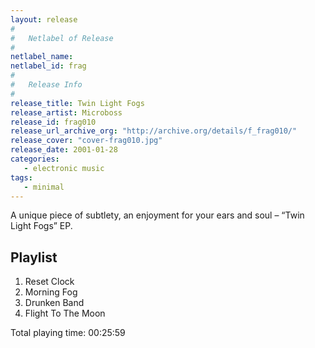 ```yaml
---
layout: release
#
#   Netlabel of Release
#
netlabel_name: 
netlabel_id: frag
#
#   Release Info
#
release_title: Twin Light Fogs
release_artist: Microboss
release_id: frag010
release_url_archive_org: "http://archive.org/details/f_frag010/"
release_cover: "cover-frag010.jpg"
release_date: 2001-01-28
categories:
   - electronic music
tags:
   - minimal
---
```

A unique piece of subtlety, an enjoyment for your ears and soul – “Twin Light Fogs” EP.


## Playlist

01. Reset Clock
02. Morning Fog
03. Drunken Band
04. Flight To The Moon

Total playing time: 00:25:59

